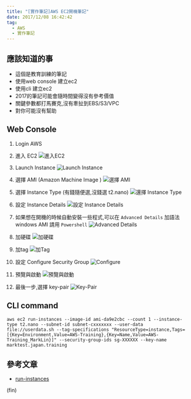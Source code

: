 ```yaml
---
title: "[實作筆記]AWS EC2開機筆記"
date: 2017/12/08 16:42:42
tag:
  - AWS  
  - 實作筆記
---
```

## 應該知道的事

- 這個是教育訓練的筆記
- 使用web console 建立ec2
- 使用cli 建立ec2
- 2017的筆記可能會隨時間變得沒有參考價值
- 關鍵參數都打馬賽克,沒有牽扯到EBS/S3/VPC
- 對你可能沒有幫助

## Web Console

1. Login AWS

2. 進入 EC2
![進入EC2](https://i.imgur.com/hRFwjzr.jpg)

3. Launch Instance
![Launch Instance](https://i.imgur.com/g9vlacA.jpg)

4. 選擇 AMI (Amazon Machine Image )
![選擇 AMI](https://i.imgur.com/dVKPsAp.jpg)

5. 選擇 Instance Type (有錢隨便選,沒錢選 t2.nano)
![還擇 Instance Type](https://i.imgur.com/61gG2pd.jpg)

6. 設定 Instance Details
![設定 Instance Details](https://i.imgur.com/NkbKrzL.jpg)

7. 如果想在開機的時候自動安裝一些程式,可以在 `Advanced Details` 加語法
windows AMI 請用 `Powershell`
![Advanced Details](https://i.imgur.com/bJxWlgd.jpg)

8. 加硬碟
![加硬碟](https://i.imgur.com/MP9igLc.jpg)

9. 加tag
![加Tag](https://i.imgur.com/xDTx2nv.jpg)

10. 設定 Configure Security Group
![Configure](https://i.imgur.com/wximWw1.jpg)

11. 預覽與啟動
![預覽與啟動](https://i.imgur.com/6Y4fcOI.jpg)

12. 最後一步,選擇 key-pair
![Key-Pair](https://i.imgur.com/fRhUafI.jpg)

## CLI command

```shell
aws ec2 run-instances --image-id ami-da9e2cbc --count 1 --instance-type t2.nano --subnet-id subnet-cxxxxxxx --user-data file://userdata.sh --tag-specifications "ResourceType=instance,Tags=[{Key=Environment,Value=AWS-Training},{Key=Name,Value=AWS-Training_MarkLin}]" --security-group-ids sg-XXXXXX --key-name marktest.japan.training
```

## 參考文章

- [run-instances](http://docs.aws.amazon.com/cli/latest/reference/ec2/run-instances.html)

(fin)
